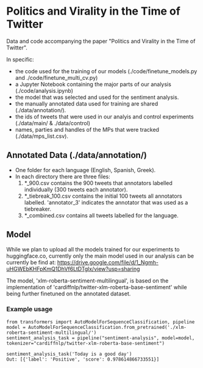 # Politics and Virality in the Time of Twitter
Data and code accompanying the paper "Politics and Virality in the Time of Twitter".

In specific:
- the code used for the training of our models (./code/finetune_models.py and ./code/finetune_multi_cv.py)
- a Jupyter Notebook containing the major parts of our analysis (./code/analysis.ipynb)
- the model that was selected and used for the sentiment analysis.
- the manually annotated data used for training are shared (./data/annotation/).
- the ids of tweets that were used in our analyis and control experiments (./data/main/ & ./data/control)
- names, parties and handles of the MPs that were tracked (./data/mps_list.csv).


## Annotated Data (./data/annotation/)
- One folder for each language (English, Spanish, Greek).
- In each directory there are three files:
    1. *_900.csv  contains the 900 tweets that annotators labelled individually (300 tweets each annotator).
    2. *_tiebreak_100.csv contains the initial 100 tweets all annotators labelled. 'annotator_3' indicates the annotator that was used as a tiebreaker.
    3. *_combined.csv contains all tweets labelled for the language.


## Model
While we plan to upload all the models trained for our experiments to huggingface.co, currently only the main model used in our analysis can be currently be find at: https://drive.google.com/file/d/1_Ngmh-uHGWEbKHFpKmQ1DhVf6LtDTglx/view?usp=sharing

The model, 'xlm-roberta-sentiment-multilingual', is based on the implementation of 'cardiffnlp/twitter-xlm-roberta-base-sentiment' while being further finetuned on the annotated dataset.

### Example usage
```
from transformers import AutoModelForSequenceClassification, pipeline
model = AutoModelForSequenceClassification.from_pretrained('./xlm-roberta-sentiment-multilingual/')
sentiment_analysis_task = pipeline("sentiment-analysis", model=model, tokenizer="cardiffnlp/twitter-xlm-roberta-base-sentiment")

sentiment_analysis_task('Today is a good day')
Out: [{'label': 'Positive', 'score': 0.978614866733551}]
```
